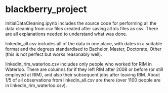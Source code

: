 # blackberry_project
InitialDataCleaning.ipynb includes the source code for performing all the data cleaning from csv files created after saving all xls files as csv. There are all explanations needed to understand what was done.

linkedin_all.csv includes all of the data in one place, with dates in a suitable format and the degrees standardised to Bachelor, Master, Doctorate, Other (this is not perfect but works reasonably well).

linkedin_rim_waterloo.csv includes only people who worked for RIM in Waterloo. There are columns for if they left RIM after 2008 or before (or still employed at RIM), and also their subsequent jobs after leaving RIM. About 1/5 of all observations from linkedin_all.csv are there (over 1100 people are in linkedin_rim_waterloo.csv).
